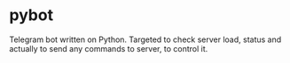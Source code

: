 # pybot
Telegram bot written on Python. Targeted to check server load, status and actually to send any commands to server, to control it.
